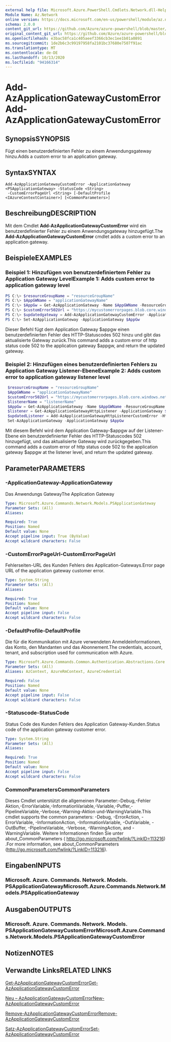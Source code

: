 ```yaml
---
external help file: Microsoft.Azure.PowerShell.Cmdlets.Network.dll-Help.xml
Module Name: Az.Network
online version: https://docs.microsoft.com/en-us/powershell/module/az.network/add-azapplicationgatewaycustomerror
schema: 2.0.0
content_git_url: https://github.com/Azure/azure-powershell/blob/master/src/Network/Network/help/Add-AzApplicationGatewayCustomError.md
original_content_git_url: https://github.com/Azure/azure-powershell/blob/master/src/Network/Network/help/Add-AzApplicationGatewayCustomError.md
ms.openlocfilehash: e3bac58fca1c405aeef3366cb3ec1ee1b01a0891
ms.sourcegitcommit: 1de2b6c3c99197958fa2101bc37680e7507f91ac
ms.translationtype: MT
ms.contentlocale: de-DE
ms.lasthandoff: 10/13/2020
ms.locfileid: "94166314"
---
```

# <span data-ttu-id="d24b9-101">Add-AzApplicationGatewayCustomError</span><span class="sxs-lookup"><span data-stu-id="d24b9-101">Add-AzApplicationGatewayCustomError</span></span>

## <span data-ttu-id="d24b9-102">Synopsis</span><span class="sxs-lookup"><span data-stu-id="d24b9-102">SYNOPSIS</span></span>
<span data-ttu-id="d24b9-103">Fügt einen benutzerdefinierten Fehler zu einem Anwendungsgateway hinzu.</span><span class="sxs-lookup"><span data-stu-id="d24b9-103">Adds a custom error to an application gateway.</span></span>

## <span data-ttu-id="d24b9-104">Syntax</span><span class="sxs-lookup"><span data-stu-id="d24b9-104">SYNTAX</span></span>

```
Add-AzApplicationGatewayCustomError -ApplicationGateway <PSApplicationGateway> -StatusCode <String>
 -CustomErrorPageUrl <String> [-DefaultProfile <IAzureContextContainer>] [<CommonParameters>]
```

## <span data-ttu-id="d24b9-105">Beschreibung</span><span class="sxs-lookup"><span data-stu-id="d24b9-105">DESCRIPTION</span></span>
<span data-ttu-id="d24b9-106">Mit dem Cmdlet **Add-AzApplicationGatewayCustomError** wird ein benutzerdefinierter Fehler zu einem Anwendungsgateway hinzugefügt.</span><span class="sxs-lookup"><span data-stu-id="d24b9-106">The **Add-AzApplicationGatewayCustomError** cmdlet adds a custom error to an application gateway.</span></span>

## <span data-ttu-id="d24b9-107">Beispiele</span><span class="sxs-lookup"><span data-stu-id="d24b9-107">EXAMPLES</span></span>

### <span data-ttu-id="d24b9-108">Beispiel 1: Hinzufügen von benutzerdefiniertem Fehler zu Application Gateway Level</span><span class="sxs-lookup"><span data-stu-id="d24b9-108">Example 1: Adds custom error to application gateway level</span></span>
```powershell
PS C:\> $resourceGroupName = "resourceGroupName"
PS C:\> $AppGWName = "applicationGatewayName"
PS C:\> $AppGw = Get-AzApplicationGateway -Name $AppGWName -ResourceGroup $resourceGroupName
PS C:\> $customError502Url = "https://mycustomerrorpages.blob.core.windows.net/errorpages/502.htm"
PS C:\> $updatedgateway = Add-AzApplicationGatewayCustomError -ApplicationGateway $AppGw -StatusCode HttpStatus502 -CustomErrorPageUrl $customError502Url
PS C:\> Set-AzApplicationGateway -ApplicationGateway $AppGw
```

<span data-ttu-id="d24b9-109">Dieser Befehl fügt dem Application Gateway $appgw einen benutzerdefinierten Fehler des HTTP-Statuscodes 502 hinzu und gibt das aktualisierte Gateway zurück.</span><span class="sxs-lookup"><span data-stu-id="d24b9-109">This command adds a custom error of http status code 502 to the application gateway $appgw, and return the updated gateway.</span></span>

### <span data-ttu-id="d24b9-110">Beispiel 2: Hinzufügen eines benutzerdefinierten Fehlers zu Application Gateway Listener-Ebene</span><span class="sxs-lookup"><span data-stu-id="d24b9-110">Example 2: Adds custom error to application gateway listener level</span></span>
```powershell
 $resourceGroupName = "resourceGroupName"
 $AppGWName = "applicationGatewayName"
 $customError502Url = "https://mycustomerrorpages.blob.core.windows.net/errorpages/502.htm"
 $listenerName = "listenerName"
 $AppGw = Get-AzApplicationGateway -Name $AppGWName -ResourceGroupName $resourceGroupName
 $listener = Get-AzApplicationGatewayHttpListener -ApplicationGateway $AppGW -Name $listenerName
 $updatedListener = Add-AzApplicationGatewayHttpListenerCustomError -HttpListener $listener -StatusCode HttpStatus502 -CustomErrorPageUrl $customError502Url 
 Set-AzApplicationGateway -ApplicationGateway $AppGw
```

<span data-ttu-id="d24b9-111">Mit diesem Befehl wird dem Application Gateway-$appgw auf der Listener-Ebene ein benutzerdefinierter Fehler des HTTP-Statuscodes 502 hinzugefügt, und das aktualisierte Gateway wird zurückgegeben.</span><span class="sxs-lookup"><span data-stu-id="d24b9-111">This command adds a custom error of http status code 502 to the application gateway $appgw at the listener level, and return the updated gateway.</span></span>

## <span data-ttu-id="d24b9-112">Parameter</span><span class="sxs-lookup"><span data-stu-id="d24b9-112">PARAMETERS</span></span>

### <span data-ttu-id="d24b9-113">-ApplicationGateway</span><span class="sxs-lookup"><span data-stu-id="d24b9-113">-ApplicationGateway</span></span>
<span data-ttu-id="d24b9-114">Das Anwendungs Gateway</span><span class="sxs-lookup"><span data-stu-id="d24b9-114">The Application Gateway</span></span>

```yaml
Type: Microsoft.Azure.Commands.Network.Models.PSApplicationGateway
Parameter Sets: (All)
Aliases:

Required: True
Position: Named
Default value: None
Accept pipeline input: True (ByValue)
Accept wildcard characters: False
```

### <span data-ttu-id="d24b9-115">-CustomErrorPageUrl</span><span class="sxs-lookup"><span data-stu-id="d24b9-115">-CustomErrorPageUrl</span></span>
<span data-ttu-id="d24b9-116">Fehlerseiten-URL des Kunden Fehlers des Application-Gateways.</span><span class="sxs-lookup"><span data-stu-id="d24b9-116">Error page URL of the application gateway customer error.</span></span>

```yaml
Type: System.String
Parameter Sets: (All)
Aliases:

Required: True
Position: Named
Default value: None
Accept pipeline input: False
Accept wildcard characters: False
```

### <span data-ttu-id="d24b9-117">-DefaultProfile</span><span class="sxs-lookup"><span data-stu-id="d24b9-117">-DefaultProfile</span></span>
<span data-ttu-id="d24b9-118">Die für die Kommunikation mit Azure verwendeten Anmeldeinformationen, das Konto, den Mandanten und das Abonnement.</span><span class="sxs-lookup"><span data-stu-id="d24b9-118">The credentials, account, tenant, and subscription used for communication with Azure.</span></span>

```yaml
Type: Microsoft.Azure.Commands.Common.Authentication.Abstractions.Core.IAzureContextContainer
Parameter Sets: (All)
Aliases: AzContext, AzureRmContext, AzureCredential

Required: False
Position: Named
Default value: None
Accept pipeline input: False
Accept wildcard characters: False
```

### <span data-ttu-id="d24b9-119">-Statuscode</span><span class="sxs-lookup"><span data-stu-id="d24b9-119">-StatusCode</span></span>
<span data-ttu-id="d24b9-120">Status Code des Kunden Fehlers des Application Gateway-Kunden.</span><span class="sxs-lookup"><span data-stu-id="d24b9-120">Status code of the application gateway customer error.</span></span>

```yaml
Type: System.String
Parameter Sets: (All)
Aliases:

Required: True
Position: Named
Default value: None
Accept pipeline input: False
Accept wildcard characters: False
```

### <span data-ttu-id="d24b9-121">CommonParameters</span><span class="sxs-lookup"><span data-stu-id="d24b9-121">CommonParameters</span></span>
<span data-ttu-id="d24b9-122">Dieses Cmdlet unterstützt die allgemeinen Parameter:-Debug,-Fehler Aktion,-ErrorVariable,-InformationVariable,-Variable,-Puffer,-PipelineVariable,-Verbose,-Warning-Aktion und-WarningVariable.</span><span class="sxs-lookup"><span data-stu-id="d24b9-122">This cmdlet supports the common parameters: -Debug, -ErrorAction, -ErrorVariable, -InformationAction, -InformationVariable, -OutVariable, -OutBuffer, -PipelineVariable, -Verbose, -WarningAction, and -WarningVariable.</span></span> <span data-ttu-id="d24b9-123">Weitere Informationen finden Sie unter about_CommonParameters ( http://go.microsoft.com/fwlink/?LinkID=113216) .</span><span class="sxs-lookup"><span data-stu-id="d24b9-123">For more information, see about_CommonParameters (http://go.microsoft.com/fwlink/?LinkID=113216).</span></span>

## <span data-ttu-id="d24b9-124">Eingaben</span><span class="sxs-lookup"><span data-stu-id="d24b9-124">INPUTS</span></span>

### <span data-ttu-id="d24b9-125">Microsoft. Azure. Commands. Network. Models. PSApplicationGateway</span><span class="sxs-lookup"><span data-stu-id="d24b9-125">Microsoft.Azure.Commands.Network.Models.PSApplicationGateway</span></span>

## <span data-ttu-id="d24b9-126">Ausgaben</span><span class="sxs-lookup"><span data-stu-id="d24b9-126">OUTPUTS</span></span>

### <span data-ttu-id="d24b9-127">Microsoft. Azure. Commands. Network. Models. PSApplicationGatewayCustomError</span><span class="sxs-lookup"><span data-stu-id="d24b9-127">Microsoft.Azure.Commands.Network.Models.PSApplicationGatewayCustomError</span></span>

## <span data-ttu-id="d24b9-128">Notizen</span><span class="sxs-lookup"><span data-stu-id="d24b9-128">NOTES</span></span>

## <span data-ttu-id="d24b9-129">Verwandte Links</span><span class="sxs-lookup"><span data-stu-id="d24b9-129">RELATED LINKS</span></span>

[<span data-ttu-id="d24b9-130">Get-AzApplicationGatewayCustomError</span><span class="sxs-lookup"><span data-stu-id="d24b9-130">Get-AzApplicationGatewayCustomError</span></span>](./Get-AzApplicationGatewayCustomError.md)

[<span data-ttu-id="d24b9-131">Neu – AzApplicationGatewayCustomError</span><span class="sxs-lookup"><span data-stu-id="d24b9-131">New-AzApplicationGatewayCustomError</span></span>](./New-AzApplicationGatewayCustomError.md)

[<span data-ttu-id="d24b9-132">Remove-AzApplicationGatewayCustomError</span><span class="sxs-lookup"><span data-stu-id="d24b9-132">Remove-AzApplicationGatewayCustomError</span></span>](./Remove-AzApplicationGatewayCustomError.md)

[<span data-ttu-id="d24b9-133">Satz-AzApplicationGatewayCustomError</span><span class="sxs-lookup"><span data-stu-id="d24b9-133">Set-AzApplicationGatewayCustomError</span></span>](./Set-AzApplicationGatewayCustomError.md)
